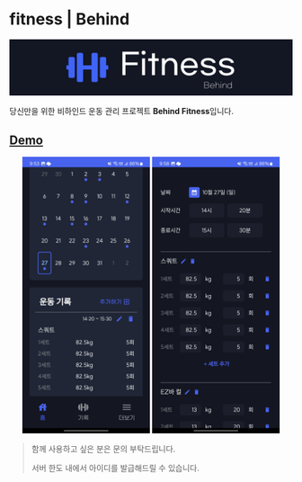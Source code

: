 # fitness | Behind

![banner](./docs/banner.png)

당신만을 위한 비하인드 운동 관리 프로젝트 **Behind Fitness**입니다.

## [Demo](https://behind-fitness.jagaldol.com/)

<p align="center">
    <img src="./docs/demo1.jpg" width="45%" />
    <img src="./docs/demo2.jpg" width="45%" />
</p>

> 함께 사용하고 싶은 분은 문의 부탁드립니다.
>
> 서버 한도 내에서 아이디를 발급해드릴 수 있습니다.
